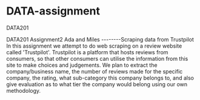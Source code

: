 # DATA-assignment
DATA201 


DATA201 Assignment2 Ada and Miles
--------Scraping data from Trustpilot
In this assignment we attempt to do web scraping on a review website called 'Trustpilot'. Trustpilot is a platform that hosts reviews from consumers, so that other consumers can utilise the information from this site to make choices and judgements.
We plan to extract the company/business name, the number of reviews made for the specific company, the rating, what sub-category this company belongs to, and also give evaluation as to what tier the company would belong using our own methodology.




